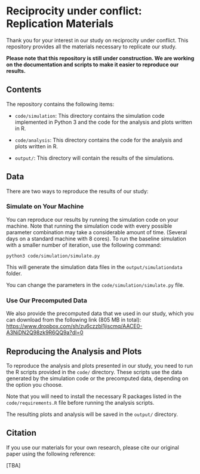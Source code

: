 # Reciprocity under conflict: Replication Materials

Thank you for your interest in our study on reciprocity under conflict. This repository provides all the materials necessary to replicate our study.

**Please note that this repository is still under construction. We are working on the documentation and scripts to make it easier to reproduce our results.**

## Contents

The repository contains the following items:

- `code/simulation`: This directory contains the simulation code implemented in Python 3 and the code for the analysis and plots written in R.
- `code/analysis`: This directory contains the code for the analysis and plots written in R.

- `output/`: This directory will contain the results of the simulations.

## Data

There are two ways to reproduce the results of our study:

### Simulate on Your Machine

You can reproduce our results by running the simulation code on your machine. Note that running the simulation code with every possible parameter combination may take a considerable amount of time. (Several days on a standard machine with 8 cores). To run the baseline simulation with a smaller number of iteration, use the following command:


```
python3 code/simulation/simulate.py
```

This will generate the simulation data files in the `output/simulationdata` folder.

You can change the parameters in the `code/simulation/simulate.py` file. 

### Use Our Precomputed Data

We also provide the precomputed data that we used in our study, which you can download from the following link (805 MB in total): https://www.dropbox.com/sh/zu6czzbl1jiscmq/AACE0-A3NiDN2Q98zk9R6QQ9a?dl=0

## Reproducing the Analysis and Plots

To reproduce the analysis and plots presented in our study, you need to run the R scripts provided in the `code/` directory. These scripts use the data generated by the simulation code or the precomputed data, depending on the option you choose.

Note that you will need to install the necessary R packages listed in the `code/requirements.R` file before running the analysis scripts. 

The resulting plots and analysis will be saved in the `output/` directory.

## Citation

If you use our materials for your own research, please cite our original paper using the following reference:

[TBA] 



